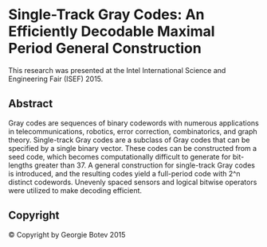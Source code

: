 # Single-Track Gray Codes: An Efficiently Decodable Maximal Period General Construction
This research was presented at the Intel International Science and Engineering
Fair (ISEF) 2015.
## Abstract
Gray codes are sequences of binary codewords with numerous applications in telecommunications,
 robotics, error correction, combinatorics, and graph theory. Single-track Gray
 codes are a subclass of Gray codes that can be specified by a single binary
 vector. These codes can be constructed from a seed code, which becomes
 computationally difficult to generate for bit-lengths greater than 37. A
 general construction for single-track Gray codes is introduced, and the
 resulting codes yield a full-period code with 2^n distinct codewords. Unevenly
 spaced sensors and logical bitwise operators were utilized to make decoding
 efficient.
## Copyright
© Copyright by Georgie Botev 2015

